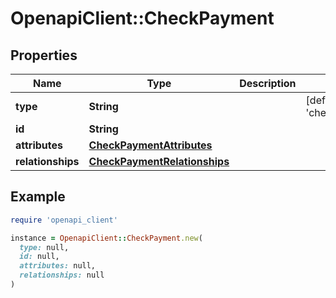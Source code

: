 # OpenapiClient::CheckPayment

## Properties

| Name | Type | Description | Notes |
| ---- | ---- | ----------- | ----- |
| **type** | **String** |  | [default to &#39;checkPayment&#39;] |
| **id** | **String** |  |  |
| **attributes** | [**CheckPaymentAttributes**](CheckPaymentAttributes.md) |  |  |
| **relationships** | [**CheckPaymentRelationships**](CheckPaymentRelationships.md) |  |  |

## Example

```ruby
require 'openapi_client'

instance = OpenapiClient::CheckPayment.new(
  type: null,
  id: null,
  attributes: null,
  relationships: null
)
```

